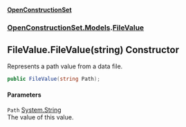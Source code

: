 #### [OpenConstructionSet](index.md 'index')
### [OpenConstructionSet.Models](index.md#OpenConstructionSet_Models 'OpenConstructionSet.Models').[FileValue](xqcMg7X3TDoX+y5NsSzu9Q.md 'OpenConstructionSet.Models.FileValue')
## FileValue.FileValue(string) Constructor
Represents a path value from a data file.  
```csharp
public FileValue(string Path);
```
#### Parameters
<a name='OpenConstructionSet_Models_FileValue_FileValue(string)_Path'></a>
`Path` [System.String](https://docs.microsoft.com/en-us/dotnet/api/System.String 'System.String')  
The value of this value.
  
